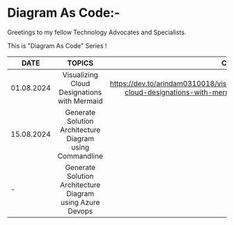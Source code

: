 # Diagram As Code:-

Greetings to my fellow Technology Advocates and Specialists.

This is "Diagram As Code" Series !

| __DATE__ | __TOPICS__ | __CONTENT__ |
| --------- |:---------:| -------:|
| 01.08.2024 | Visualizing Cloud Designations with Mermaid | https://dev.to/arindam0310018/visualizing-cloud-designations-with-mermaid-3bl |
| 15.08.2024 | Generate Solution Architecture Diagram using Commandline | - |
| - | Generate Solution Architecture Diagram using Azure Devops | - |
